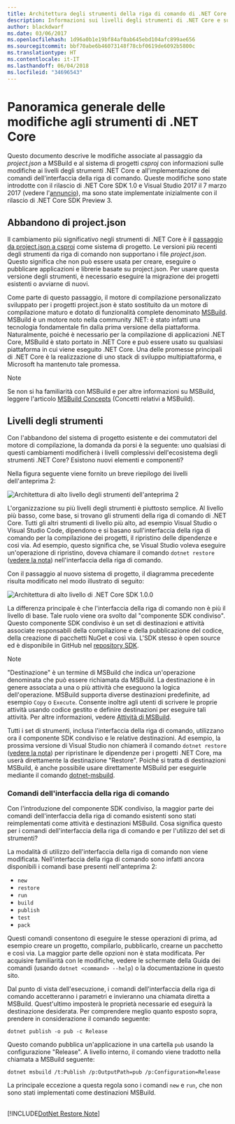 ```yaml
---
title: Architettura degli strumenti della riga di comando di .NET Core
description: Informazioni sui livelli degli strumenti di .NET Core e sulle modifiche apportate nelle versioni più recenti.
author: blackdwarf
ms.date: 03/06/2017
ms.openlocfilehash: 1d96a0b1e19bf84af0ab645ebd104afc899ae656
ms.sourcegitcommit: bbf70abe6b46073148f78cbf0619de6092b5800c
ms.translationtype: HT
ms.contentlocale: it-IT
ms.lasthandoff: 06/04/2018
ms.locfileid: "34696543"
---
```

# <a name="high-level-overview-of-changes-in-the-net-core-tools"></a>Panoramica generale delle modifiche agli strumenti di .NET Core

Questo documento descrive le modifiche associate al passaggio da *project.json* a MSBuild e al sistema di progetti *csproj* con informazioni sulle modifiche ai livelli degli strumenti .NET Core e all'implementazione dei comandi dell'interfaccia della riga di comando. Queste modifiche sono state introdotte con il rilascio di .NET Core SDK 1.0 e Visual Studio 2017 il 7 marzo 2017 (vedere l'[annuncio](https://blogs.msdn.microsoft.com/dotnet/2017/03/07/announcing-net-core-tools-1-0/)), ma sono state implementate inizialmente con il rilascio di .NET Core SDK Preview 3.

## <a name="moving-away-from-projectjson"></a>Abbandono di project.json
Il cambiamento più significativo negli strumenti di .NET Core è il [passaggio da project.json a csproj](https://blogs.msdn.microsoft.com/dotnet/2016/05/23/changes-to-project-json/) come sistema di progetto. Le versioni più recenti degli strumenti da riga di comando non supportano i file *project.json*. Questo significa che non può essere usata per creare, eseguire o pubblicare applicazioni e librerie basate su project.json. Per usare questa versione degli strumenti, è necessario eseguire la migrazione dei progetti esistenti o avviarne di nuovi. 

Come parte di questo passaggio, il motore di compilazione personalizzato sviluppato per i progetti project.json è stato sostituito da un motore di compilazione maturo e dotato di funzionalità complete denominato [MSBuild](https://github.com/Microsoft/msbuild). MSBuild è un motore noto nella community .NET: è stato infatti una tecnologia fondamentale fin dalla prima versione della piattaforma. Naturalmente, poiché è necessario per la compilazione di applicazioni .NET Core, MSBuild è stato portato in .NET Core e può essere usato su qualsiasi piattaforma in cui viene eseguito .NET Core. Una delle promesse principali di .NET Core è la realizzazione di uno stack di sviluppo multipiattaforma, e Microsoft ha mantenuto tale promessa.

> [!NOTE]
> Se non si ha familiarità con MSBuild e per altre informazioni su MSBuild, leggere l'articolo [MSBuild Concepts](/visualstudio/msbuild/msbuild-concepts) (Concetti relativi a MSBuild). 

## <a name="the-tooling-layers"></a>Livelli degli strumenti
Con l'abbandono del sistema di progetto esistente e dei commutatori del motore di compilazione, la domanda da porsi è la seguente: uno qualsiasi di questi cambiamenti modificherà i livelli complessivi dell'ecosistema degli strumenti .NET Core? Esistono nuovi elementi e componenti?

Nella figura seguente viene fornito un breve riepilogo dei livelli dell'anteprima 2:

![Architettura di alto livello degli strumenti dell'anteprima 2](media/cli-msbuild-architecture/p2-arch.png)

L'organizzazione su più livelli degli strumenti è piuttosto semplice. Al livello più basso, come base, si trovano gli strumenti della riga di comando di .NET Core. Tutti gli altri strumenti di livello più alto, ad esempio Visual Studio o Visual Studio Code, dipendono e si basano sull'interfaccia della riga di comando per la compilazione dei progetti, il ripristino delle dipendenze e così via. Ad esempio, questo significa che, se Visual Studio voleva eseguire un'operazione di ripristino, doveva chiamare il comando `dotnet restore` ([vedere la nota](#dotnet-restore-note)) nell'interfaccia della riga di comando. 

Con il passaggio al nuovo sistema di progetto, il diagramma precedente risulta modificato nel modo illustrato di seguito: 

![Architettura di alto livello di .NET Core SDK 1.0.0](media/cli-msbuild-architecture/p3-arch.png)

La differenza principale è che l'interfaccia della riga di comando non è più il livello di base. Tale ruolo viene ora svolto dal "componente SDK condiviso". Questo componente SDK condiviso è un set di destinazioni e attività associate responsabili della compilazione e della pubblicazione del codice, della creazione di pacchetti NuGet e così via. L'SDK stesso è open source ed è disponibile in GitHub nel [repository SDK](https://github.com/dotnet/sdk). 

> [!NOTE]
> "Destinazione" è un termine di MSBuild che indica un'operazione denominata che può essere richiamata da MSBuild. La destinazione è in genere associata a una o più attività che eseguono la logica dell'operazione. MSBuild supporta diverse destinazioni predefinite, ad esempio `Copy` o `Execute`. Consente inoltre agli utenti di scrivere le proprie attività usando codice gestito e definire destinazioni per eseguire tali attività. Per altre informazioni, vedere [Attività di MSBuild](/visualstudio/msbuild/msbuild-tasks). 

Tutti i set di strumenti, inclusa l'interfaccia della riga di comando, utilizzano ora il componente SDK condiviso e le relative destinazioni. Ad esempio, la prossima versione di Visual Studio non chiamerà il comando `dotnet restore` ([vedere la nota](#dotnet-restore-note)) per ripristinare le dipendenze per i progetti .NET Core, ma userà direttamente la destinazione "Restore". Poiché si tratta di destinazioni MSBuild, è anche possibile usare direttamente MSBuild per eseguirle mediante il comando [dotnet-msbuild](dotnet-msbuild.md). 

### <a name="cli-commands"></a>Comandi dell'interfaccia della riga di comando
Con l'introduzione del componente SDK condiviso, la maggior parte dei comandi dell'interfaccia della riga di comando esistenti sono stati reimplementati come attività e destinazioni MSBuild. Cosa significa questo per i comandi dell'interfaccia della riga di comando e per l'utilizzo del set di strumenti? 

La modalità di utilizzo dell'interfaccia della riga di comando non viene modificata. Nell'interfaccia della riga di comando sono infatti ancora disponibili i comandi base presenti nell'anteprima 2:

* `new`
* `restore`
* `run` 
* `build`
* `publish`
* `test`
* `pack` 

Questi comandi consentono di eseguire le stesse operazioni di prima, ad esempio creare un progetto, compilarlo, pubblicarlo, crearne un pacchetto e così via. La maggior parte delle opzioni non è stata modificata. Per acquisire familiarità con le modifiche, vedere le schermate della Guida dei comandi (usando `dotnet <command> --help`) o la documentazione in questo sito. 

Dal punto di vista dell'esecuzione, i comandi dell'interfaccia della riga di comando accetteranno i parametri e invieranno una chiamata diretta a MSBuild. Quest'ultimo imposterà le proprietà necessarie ed eseguirà la destinazione desiderata. Per comprendere meglio quanto esposto sopra, prendere in considerazione il comando seguente: 

   `dotnet publish -o pub -c Release`
    
Questo comando pubblica un'applicazione in una cartella `pub` usando la configurazione "Release". A livello interno, il comando viene tradotto nella chiamata a MSBuild seguente: 

   `dotnet msbuild /t:Publish /p:OutputPath=pub /p:Configuration=Release`

La principale eccezione a questa regola sono i comandi `new` e `run`, che non sono stati implementati come destinazioni MSBuild.

<a name="dotnet-restore-note"></a>  
[!INCLUDE[DotNet Restore Note](~/includes/dotnet-restore-note.md)]
